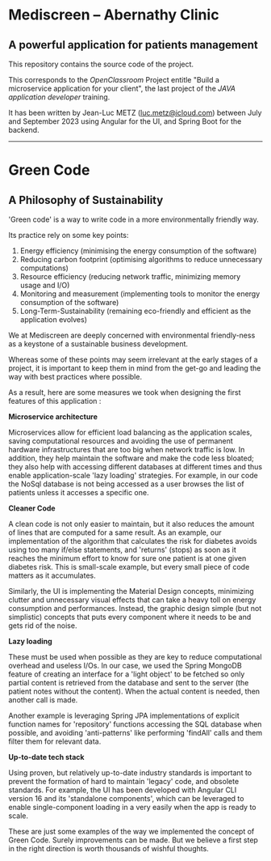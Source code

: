 **Mediscreen – Abernathy Clinic**
=================================
A powerful application for patients management
----------------------------------------------

This repository contains the source code of the project.

This corresponds to the _OpenClassroom_ Project entitle "Build a microservice application for your client", the last project of the _JAVA application developer_ training.

It has been written by Jean-Luc METZ ([luc.metz@icloud.com]()) between July and September 2023 using Angular for the UI, and Spring Boot for the backend.

---
Green Code
============
A Philosophy of Sustainability
---------------------------------

'Green code' is a way to write code in a more environmentally friendly way.

Its practice rely on some key points:

1. Energy efficiency (minimising the energy consumption of the software)
2. Reducing carbon footprint (optimising algorithms to reduce unnecessary computations)
3. Resource efficiency (reducing network traffic, minimizing memory usage and I/O)
4. Monitoring and measurement (implementing tools to monitor the energy consumption of the software)
5. Long-Term-Sustainability (remaining eco-friendly and efficient as the application evolves)

We at Mediscreen are deeply concerned with environmental friendly-ness as a keystone of a sustainable business development.

Whereas some of these points may seem irrelevant at the early stages of a project, it is important to keep them in mind from the get-go and leading the way with best practices where possible.

As a result, here are some measures we took when designing the first features of this application :

**Microservice architecture**

Microservices allow for efficient load balancing as the application scales, saving computational resources and avoiding the use of permanent hardware infrastructures that are too big when network traffic is low.
In addition, they help maintain the software and make the code less bloated; they also help with accessing different databases at different times and thus enable application-scale 'lazy loading' strategies.
For example, in our code the NoSql database is not being accessed as a user browses the list of patients unless it accesses a specific one.

**Cleaner Code**

A clean code is not only easier to maintain, but it also reduces the amount of lines that are computed for a same result.
As an example, our implementation of the algorithm that calculates the risk for diabetes avoids using too many if/else statements, and 'returns' (stops) as soon as it reaches the minimum effort to know for sure one patient is at one given diabetes risk.
This is small-scale example, but every small piece of code matters as it accumulates.

Similarly, the UI is implementing the Material Design concepts, minimizing clutter and unnecessary visual effects that can take a heavy toll on energy consumption and performances.
Instead, the graphic design simple (but not simplistic) concepts that puts every component where it needs to be and gets rid of the noise.

**Lazy loading**

These must be used when possible as they are key to reduce computational overhead and useless I/Os.
In our case, we used the Spring MongoDB feature of creating an interface for a 'light object' to be fetched so only partial content is retrieved from the database and sent to the server (the patient notes without the content).
When the actual content is needed, then another call is made.

Another example is leveraging Spring JPA implementations of explicit function names for 'repository' functions accessing the SQL database when possible, and avoiding 'anti-patterns' like performing 'findAll' calls and them filter them for relevant data.

**Up-to-date tech stack**

Using proven, but relatively up-to-date industry standards is important to prevent the formation of hard to maintain 'legacy' code, and obsolete standards.
For example, the UI has been developed with Angular CLI version 16 and its 'standalone components', which can be leveraged to enable single-component loading in a very easily when the app is ready to scale.

These are just some examples of the way we implemented the concept of Green Code. Surely improvements can be made.
But we believe a first step in the right direction is worth thousands of wishful thoughts.


